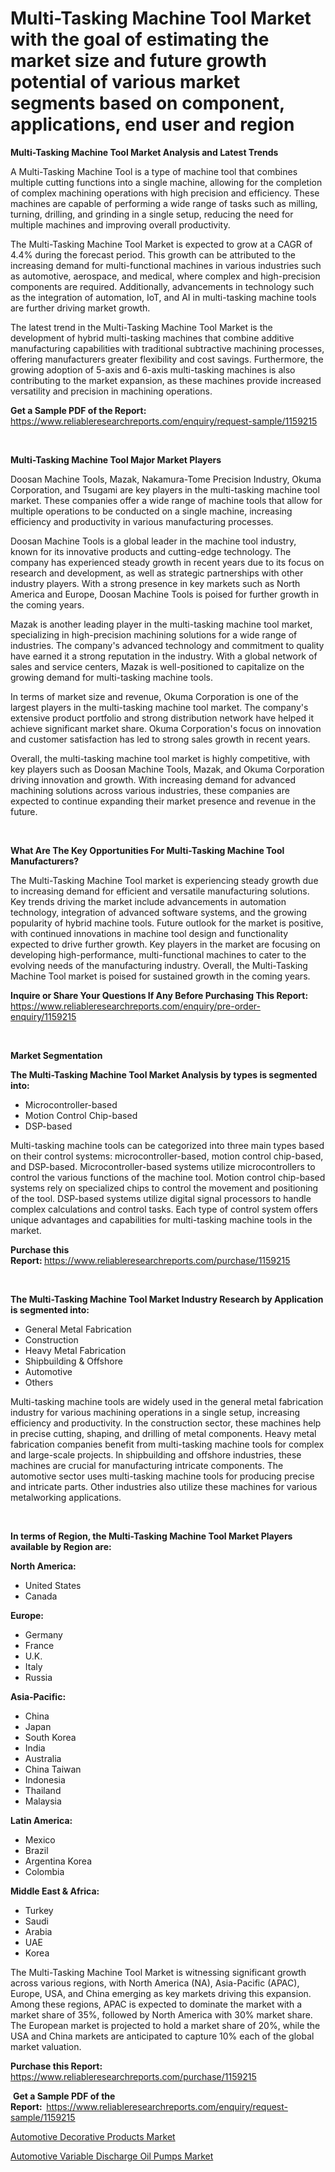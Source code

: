 <p><h1>Multi-Tasking Machine Tool Market with the goal of estimating the market size and future growth potential of various market segments based on component, applications, end user and region</h1></p><p><strong>Multi-Tasking Machine Tool Market Analysis and Latest Trends</strong></p>
<p><p>A Multi-Tasking Machine Tool is a type of machine tool that combines multiple cutting functions into a single machine, allowing for the completion of complex machining operations with high precision and efficiency. These machines are capable of performing a wide range of tasks such as milling, turning, drilling, and grinding in a single setup, reducing the need for multiple machines and improving overall productivity.</p><p>The Multi-Tasking Machine Tool Market is expected to grow at a CAGR of 4.4% during the forecast period. This growth can be attributed to the increasing demand for multi-functional machines in various industries such as automotive, aerospace, and medical, where complex and high-precision components are required. Additionally, advancements in technology such as the integration of automation, IoT, and AI in multi-tasking machine tools are further driving market growth.</p><p>The latest trend in the Multi-Tasking Machine Tool Market is the development of hybrid multi-tasking machines that combine additive manufacturing capabilities with traditional subtractive machining processes, offering manufacturers greater flexibility and cost savings. Furthermore, the growing adoption of 5-axis and 6-axis multi-tasking machines is also contributing to the market expansion, as these machines provide increased versatility and precision in machining operations.</p></p>
<p><strong>Get a Sample PDF of the Report:&nbsp;</strong> <a href="https://www.reliableresearchreports.com/enquiry/request-sample/1159215">https://www.reliableresearchreports.com/enquiry/request-sample/1159215</a></p>
<p>&nbsp;</p>
<p><strong>Multi-Tasking Machine Tool Major Market Players</strong></p>
<p><p>Doosan Machine Tools, Mazak, Nakamura-Tome Precision Industry, Okuma Corporation, and Tsugami are key players in the multi-tasking machine tool market. These companies offer a wide range of machine tools that allow for multiple operations to be conducted on a single machine, increasing efficiency and productivity in various manufacturing processes.</p><p>Doosan Machine Tools is a global leader in the machine tool industry, known for its innovative products and cutting-edge technology. The company has experienced steady growth in recent years due to its focus on research and development, as well as strategic partnerships with other industry players. With a strong presence in key markets such as North America and Europe, Doosan Machine Tools is poised for further growth in the coming years.</p><p>Mazak is another leading player in the multi-tasking machine tool market, specializing in high-precision machining solutions for a wide range of industries. The company's advanced technology and commitment to quality have earned it a strong reputation in the industry. With a global network of sales and service centers, Mazak is well-positioned to capitalize on the growing demand for multi-tasking machine tools.</p><p>In terms of market size and revenue, Okuma Corporation is one of the largest players in the multi-tasking machine tool market. The company's extensive product portfolio and strong distribution network have helped it achieve significant market share. Okuma Corporation's focus on innovation and customer satisfaction has led to strong sales growth in recent years.</p><p>Overall, the multi-tasking machine tool market is highly competitive, with key players such as Doosan Machine Tools, Mazak, and Okuma Corporation driving innovation and growth. With increasing demand for advanced machining solutions across various industries, these companies are expected to continue expanding their market presence and revenue in the future.</p></p>
<p>&nbsp;</p>
<p><strong>What Are The Key Opportunities For Multi-Tasking Machine Tool Manufacturers?</strong></p>
<p><p>The Multi-Tasking Machine Tool market is experiencing steady growth due to increasing demand for efficient and versatile manufacturing solutions. Key trends driving the market include advancements in automation technology, integration of advanced software systems, and the growing popularity of hybrid machine tools. Future outlook for the market is positive, with continued innovations in machine tool design and functionality expected to drive further growth. Key players in the market are focusing on developing high-performance, multi-functional machines to cater to the evolving needs of the manufacturing industry. Overall, the Multi-Tasking Machine Tool market is poised for sustained growth in the coming years.</p></p>
<p><strong>Inquire or Share Your Questions If Any Before Purchasing This Report:</strong> <a href="https://www.reliableresearchreports.com/enquiry/pre-order-enquiry/1159215">https://www.reliableresearchreports.com/enquiry/pre-order-enquiry/1159215</a></p>
<p>&nbsp;</p>
<p><strong>Market Segmentation</strong></p>
<p><strong>The Multi-Tasking Machine Tool Market Analysis by types is segmented into:</strong></p>
<p><ul><li>Microcontroller-based</li><li>Motion Control Chip-based</li><li>DSP-based</li></ul></p>
<p><p>Multi-tasking machine tools can be categorized into three main types based on their control systems: microcontroller-based, motion control chip-based, and DSP-based. Microcontroller-based systems utilize microcontrollers to control the various functions of the machine tool. Motion control chip-based systems rely on specialized chips to control the movement and positioning of the tool. DSP-based systems utilize digital signal processors to handle complex calculations and control tasks. Each type of control system offers unique advantages and capabilities for multi-tasking machine tools in the market.</p></p>
<p><strong>Purchase this Report:&nbsp;</strong><a href="https://www.reliableresearchreports.com/purchase/1159215">https://www.reliableresearchreports.com/purchase/1159215</a></p>
<p>&nbsp;</p>
<p><strong>The Multi-Tasking Machine Tool Market Industry Research by Application is segmented into:</strong></p>
<p><ul><li>General Metal Fabrication</li><li>Construction</li><li>Heavy Metal Fabrication</li><li>Shipbuilding & Offshore</li><li>Automotive</li><li>Others</li></ul></p>
<p><p>Multi-tasking machine tools are widely used in the general metal fabrication industry for various machining operations in a single setup, increasing efficiency and productivity. In the construction sector, these machines help in precise cutting, shaping, and drilling of metal components. Heavy metal fabrication companies benefit from multi-tasking machine tools for complex and large-scale projects. In shipbuilding and offshore industries, these machines are crucial for manufacturing intricate components. The automotive sector uses multi-tasking machine tools for producing precise and intricate parts. Other industries also utilize these machines for various metalworking applications.</p></p>
<p>&nbsp;</p>
<p><strong>In terms of Region, the Multi-Tasking Machine Tool Market Players available by Region are:</strong></p>
<p>
    <p> <strong> North America: </strong>
        <ul>
            <li>United States</li>
            <li>Canada</li>
        </ul>
        </p> 
    <p> <strong> Europe: </strong>
        <ul>
            <li>Germany</li>
            <li>France</li>
            <li>U.K.</li>
            <li>Italy</li>
            <li>Russia</li>
        </ul>
        </p> 
    <p> <strong> Asia-Pacific: </strong>
        <ul>
            <li>China</li>
            <li>Japan</li>
            <li>South Korea</li>
            <li>India</li>
            <li>Australia</li>
            <li>China Taiwan</li>
            <li>Indonesia</li>
            <li>Thailand</li>
            <li>Malaysia</li>
        </ul>
        </p> 
    <p> <strong> Latin America: </strong>
        <ul>
            <li>Mexico</li>
            <li>Brazil</li>
            <li>Argentina Korea</li>
            <li>Colombia</li>
        </ul>
        </p> 
    <p> <strong> Middle East & Africa: </strong>
        <ul>
            <li>Turkey</li>
            <li>Saudi</li>
            <li>Arabia</li>
            <li>UAE</li>
            <li>Korea</li>
        </ul>
    </p>
    </p>
<p><p>The Multi-Tasking Machine Tool Market is witnessing significant growth across various regions, with North America (NA), Asia-Pacific (APAC), Europe, USA, and China emerging as key markets driving this expansion. Among these regions, APAC is expected to dominate the market with a market share of 35%, followed by North America with 30% market share. The European market is projected to hold a market share of 20%, while the USA and China markets are anticipated to capture 10% each of the global market valuation.</p></p>
<p><strong>Purchase this Report: </strong><a href="https://www.reliableresearchreports.com/purchase/1159215">https://www.reliableresearchreports.com/purchase/1159215</a></p>
<p>&nbsp;<strong>Get a Sample PDF of the Report:&nbsp;&nbsp;</strong><a href="https://www.reliableresearchreports.com/enquiry/request-sample/1159215">https://www.reliableresearchreports.com/enquiry/request-sample/1159215</a></p>
<p><strong></strong></p>
<p><p><a href="https://issuu.com/reportprime-2/docs/automotive-decorative-products-market-size-2030.pp">Automotive Decorative Products Market</a></p><p><a href="https://issuu.com/reportprime-2/docs/automotive-variable-discharge-oil-pumps-market-siz">Automotive Variable Discharge Oil Pumps Market</a></p></p>